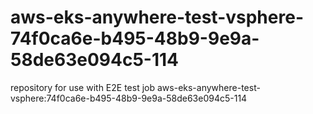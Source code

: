 # aws-eks-anywhere-test-vsphere-74f0ca6e-b495-48b9-9e9a-58de63e094c5-114
repository for use with E2E test job aws-eks-anywhere-test-vsphere:74f0ca6e-b495-48b9-9e9a-58de63e094c5-114
